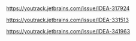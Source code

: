 # 

https://youtrack.jetbrains.com/issue/IDEA-317924

https://youtrack.jetbrains.com/issue/IDEA-331513

https://youtrack.jetbrains.com/issue/IDEA-341963